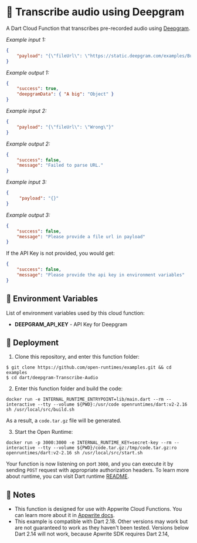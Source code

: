 # 📝 Transcribe audio using Deepgram

A Dart Cloud Function that transcribes pre-recorded audio using [Deepgram](https://developers.deepgram.com/).

_Example input 1:_

```json
{
    "payload": "{\"fileUrl\": \"https://static.deepgram.com/examples/Bueller-Life-moves-pretty-fast.wav\"}"
}
```

_Example output 1:_

```json
{
    "success": true,
    "deepgramData": { "A big": "Object" }
}
```

_Example input 2:_
```json
{
    "payload": "{\"fileUrl\": \"Wrong\"}"
}
```

_Example output 2:_
```json
{
    "success": false,
    "message": "Failed to parse URL."
}
```

_Example input 3:_

```json
{
     "payload": "{}"
}
```

_Example output 3:_

```json
{
    "success": false,
    "message": "Please provide a file url in payload"
}
```

If the API Key is not provided, you would get:

```json
{
    "success": false,
    "message": "Please provide the api key in environment variables"
}
```

## 📝 Environment Variables

List of environment variables used by this cloud function:

* **DEEPGRAM_API_KEY** - API Key for Deepgram

## 🚀 Deployment

1. Clone this repository, and enter this function folder:

```
$ git clone https://github.com/open-runtimes/examples.git && cd examples
$ cd dart/deepgram-Transcribe-Audio
```

2. Enter this function folder and build the code:
```
docker run -e INTERNAL_RUNTIME_ENTRYPOINT=lib/main.dart --rm --interactive --tty --volume ${PWD}:/usr/code openruntimes/dart:v2-2.16 sh /usr/local/src/build.sh
```
As a result, a `code.tar.gz` file will be generated.

3. Start the Open Runtime:
```
docker run -p 3000:3000 -e INTERNAL_RUNTIME_KEY=secret-key --rm --interactive --tty --volume ${PWD}/code.tar.gz:/tmp/code.tar.gz:ro openruntimes/dart:v2-2.16 sh /usr/local/src/start.sh
```

Your function is now listening on port `3000`, and you can execute it by sending `POST` request with appropriate authorization headers. To learn more about runtime, you can visit Dart runtime [README](https://github.com/open-runtimes/open-runtimes/tree/main/runtimes/dart-2.16).

## 📝 Notes
- This function is designed for use with Appwrite Cloud Functions. You can learn more about it in [Appwrite docs](https://appwrite.io/docs/functions).
- This example is compatible with Dart 2.18. Other versions may work but are not guaranteed to work as they haven't been tested. Versions below Dart 2.14 will not work, because Apwrite SDK requires Dart 2.14,
